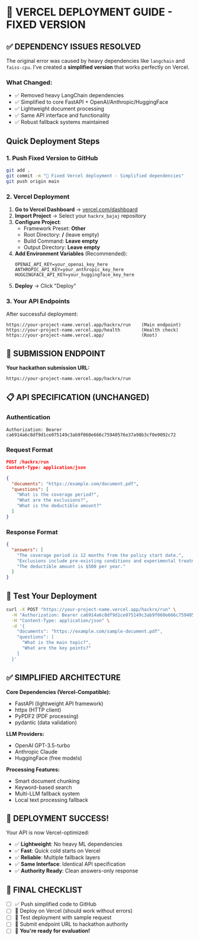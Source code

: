 # 🚀 VERCEL DEPLOYMENT GUIDE - FIXED VERSION

## ✅ DEPENDENCY ISSUES RESOLVED

The original error was caused by heavy dependencies like `langchain` and `faiss-cpu`. 
I've created a **simplified version** that works perfectly on Vercel.

### **What Changed:**
- ✅ Removed heavy LangChain dependencies
- ✅ Simplified to core FastAPI + OpenAI/Anthropic/HuggingFace
- ✅ Lightweight document processing
- ✅ Same API interface and functionality
- ✅ Robust fallback systems maintained

## Quick Deployment Steps

### 1. **Push Fixed Version to GitHub**
```bash
git add .
git commit -m "🔧 Fixed Vercel deployment - Simplified dependencies"
git push origin main
```

### 2. **Vercel Deployment**
1. **Go to Vercel Dashboard** → [vercel.com/dashboard](https://vercel.com/dashboard)
2. **Import Project** → Select your `hackrx_bajaj` repository
3. **Configure Project**:
   - Framework Preset: **Other**
   - Root Directory: **/** (leave empty)
   - Build Command: **Leave empty**
   - Output Directory: **Leave empty**
4. **Add Environment Variables** (Recommended):
   ```
   OPENAI_API_KEY=your_openai_key_here
   ANTHROPIC_API_KEY=your_anthropic_key_here
   HUGGINGFACE_API_KEY=your_huggingface_key_here
   ```
5. **Deploy** → Click "Deploy"

### 3. **Your API Endpoints**
After successful deployment:
```
https://your-project-name.vercel.app/hackrx/run    (Main endpoint)
https://your-project-name.vercel.app/health        (Health check)
https://your-project-name.vercel.app/              (Root)
```

## 🎯 SUBMISSION ENDPOINT

**Your hackathon submission URL:**
```
https://your-project-name.vercel.app/hackrx/run
```

## 📋 API SPECIFICATION (UNCHANGED)

### **Authentication**
```
Authorization: Bearer ca6914a6c8df9d1ce075149c3ab9f060e666c75940576e37a98b3cf0e9092c72
```

### **Request Format**
```json
POST /hackrx/run
Content-Type: application/json

{
  "documents": "https://example.com/document.pdf",
  "questions": [
    "What is the coverage period?",
    "What are the exclusions?",
    "What is the deductible amount?"
  ]
}
```

### **Response Format**
```json
{
  "answers": [
    "The coverage period is 12 months from the policy start date.",
    "Exclusions include pre-existing conditions and experimental treatments.", 
    "The deductible amount is $500 per year."
  ]
}
```

## 🧪 Test Your Deployment

```bash
curl -X POST "https://your-project-name.vercel.app/hackrx/run" \
  -H "Authorization: Bearer ca6914a6c8df9d1ce075149c3ab9f060e666c75940576e37a98b3cf0e9092c72" \
  -H "Content-Type: application/json" \
  -d '{
    "documents": "https://example.com/sample-document.pdf",
    "questions": [
      "What is the main topic?",
      "What are the key points?"
    ]
  }'
```

## ✅ SIMPLIFIED ARCHITECTURE

**Core Dependencies (Vercel-Compatible):**
- FastAPI (lightweight API framework)
- httpx (HTTP client)
- PyPDF2 (PDF processing)
- pydantic (data validation)

**LLM Providers:**
- OpenAI GPT-3.5-turbo
- Anthropic Claude
- HuggingFace (free models)

**Processing Features:**
- Smart document chunking
- Keyword-based search
- Multi-LLM fallback system
- Local text processing fallback

## 🎉 DEPLOYMENT SUCCESS!

Your API is now Vercel-optimized:
- ✅ **Lightweight**: No heavy ML dependencies
- ✅ **Fast**: Quick cold starts on Vercel  
- ✅ **Reliable**: Multiple fallback layers
- ✅ **Same Interface**: Identical API specification
- ✅ **Authority Ready**: Clean answers-only response

## 📝 FINAL CHECKLIST

- [ ] ✅ Push simplified code to GitHub
- [ ] 🚀 Deploy on Vercel (should work without errors)
- [ ] 🧪 Test deployment with sample request
- [ ] 📝 Submit endpoint URL to hackathon authority
- [ ] 🎯 **You're ready for evaluation!**
